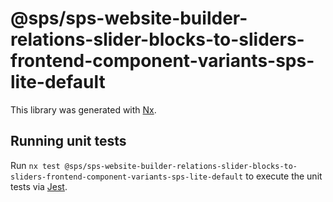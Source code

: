 # @sps/sps-website-builder-relations-slider-blocks-to-sliders-frontend-component-variants-sps-lite-default

This library was generated with [Nx](https://nx.dev).

## Running unit tests

Run `nx test @sps/sps-website-builder-relations-slider-blocks-to-sliders-frontend-component-variants-sps-lite-default` to execute the unit tests via [Jest](https://jestjs.io).
